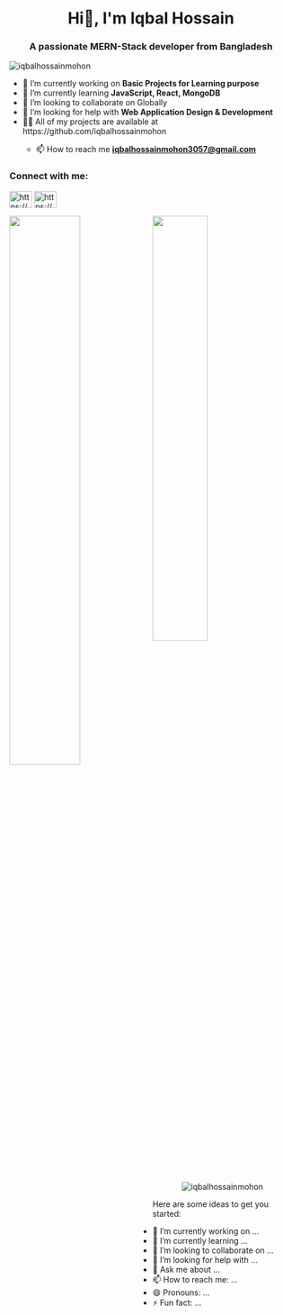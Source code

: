 
<h1 align="center">Hi👋, I'm Iqbal Hossain</h1>

<h3 align="center">A passionate MERN-Stack developer from Bangladesh</h3>

<p align="left"> <img src="https://komarev.com/ghpvc/?username=iqbalhossainmohon&label=Profile%20views&color=0e75b6&style=flat" alt="iqbalhossainmohon" /> </p>

<ul>
  <li>🔭 I’m currently working on <b>Basic Projects for Learning purpose</b></li>
  <li>🌱 I’m currently learning <b>JavaScript, React, MongoDB</b></li>
  <li>👯 I’m looking to collaborate on Globally</li>
  <li>🤝 I’m looking for help with <b>Web Application Design & Development</b></li>
  <li>👨‍💻 All of my projects are available at https://github.com/iqbalhossainmohon</li>
  
  - 📫 How to reach me **iqbalhossainmohon3057@gmail.com**
</ul>
<h3 align="left">Connect with me:</h3>
<p align="left">
<a href="https://www.linkedin.com/in/iqbal-hossain-648023280/" target="blank"> <img align="center" src="https://raw.githubusercontent.com/rahuldkjain/github-profile-readme-generator/master/src/images/icons/Social/linked-in-alt.svg" alt="https://www.linkedin.com/in/iqbal-hossain-648023280/" height="30" width="40" /></a>
<a href="https://www.facebook.com/profile.php?id=100009488127818" target="blank"><img align="center" src="https://raw.githubusercontent.com/rahuldkjain/github-profile-readme-generator/master/src/images/icons/Social/facebook.svg" alt="https://www.facebook.com/profile.php?id=100009488127818" height="30" width="40" /></a>
</p>

<img align="left" width="50%" src="https://github-readme-stats.vercel.app/api?username=iqbalhossainmohon&show_icons=true&theme=radical" />
<img align="left" width="44%" src="https://github-readme-stats.vercel.app/api/top-langs/?username=iqbalhossainmohon&layout=compact" />

<p align="center"><img src="https://github-readme-streak-stats.herokuapp.com/?user=iqbalhossainmohon&" alt="iqbalhossainmohon" /></p>


Here are some ideas to get you started:

- 🔭 I’m currently working on ...
- 🌱 I’m currently learning ...
- 👯 I’m looking to collaborate on ...
- 🤔 I’m looking for help with ...
- 💬 Ask me about ...
- 📫 How to reach me: ...
- 😄 Pronouns: ...
- ⚡ Fun fact: ...

